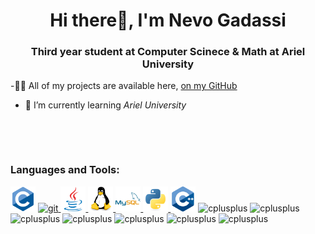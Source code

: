 <h1 align="center">Hi  there👋, I'm Nevo Gadassi</h1>
<h3 align="center">Third year student at Computer Scinece & Math at Ariel University</h3>

-👨‍💻 All of my projects are available here, [ on my GitHub](https://github.com/NevoGadassi)
- 🌱 I’m currently learning *Ariel University*

<p align="left"> <img src="https://komarev.com/ghpvc/?username=NevoGadassi&label=Profile%20views&color=0e75b6&style=flat" alt="" /> </p>
<p align="left"> <img src="https://komarev.com/ghpvc/?username=NevoGadassi&label=Visitors%20views&color=0e75b6&style=flat" alt="" /> </p>


<h3 align="left">Languages and Tools:</h3>
<p align="left"> 
 <a href="https://www.cprogramming.com/" target="_blank" rel="noreferrer"></a><img src="https://raw.githubusercontent.com/devicons/devicon/master/icons/c/c-original.svg" alt="c" width="40" height="40"/> </a> <a href="https://www.w3schools.com/cpp/" target="_blank" rel="noreferrer"></a> <a href="https://git-scm.com/" target="_blank" rel="noreferrer">
  <img src="https://www.vectorlogo.zone/logos/git-scm/git-scm-icon.svg" alt="git" width="40" height="40"/> </a> <a href="https://www.java.com" target="_blank" rel="noreferrer"> <img src="https://raw.githubusercontent.com/devicons/devicon/master/icons/java/java-original.svg" alt="java" width="40" height="40"/> </a> <a href="https://www.linux.org/" target="_blank" rel="noreferrer"> <img src="https://raw.githubusercontent.com/devicons/devicon/master/icons/linux/linux-original.svg" alt="linux" width="40" height="40"/> </a> <a href="https://www.mysql.com/" target="_blank" rel="noreferrer"> <img src="https://raw.githubusercontent.com/devicons/devicon/master/icons/mysql/mysql-original-wordmark.svg" alt="mysql" width="40" height="40"/> </a> <a href="https://www.python.org" target="_blank" rel="noreferrer"> <img src="https://raw.githubusercontent.com/devicons/devicon/master/icons/python/python-original.svg" alt="python" width="40" height="40"/> </a><a><a href="https://www.w3schools.com/cpp/" target="_blank" rel="noreferrer">  <img src="https://raw.githubusercontent.com/devicons/devicon/master/icons/cplusplus/cplusplus-original.svg" alt="cplusplus" width="40" height="40"/></a> <img src="https://audacia.co.uk/img/technologies/c-.svg" alt="cplusplus" width="40" height="40"/></a> <a> <img src="https://upload.wikimedia.org/wikipedia/commons/thumb/e/ee/.NET_Core_Logo.svg/1024px-.NET_Core_Logo.svg.png" alt="cplusplus" width="40" height="40"/></a>
  <a> <img src="https://upload.wikimedia.org/wikipedia/commons/thumb/2/29/Postgresql_elephant.svg/1200px-Postgresql_elephant.svg.png" alt="cplusplus" width="40" height="40"/></a> 
    <a> <img src="https://camo.githubusercontent.com/eca9f827ad2c3f25572de9071570713fc6af0fa60df0544eca788ac3bf979616/68747470733a2f2f63646e2e6a7364656c6976722e6e65742f67682f64657669636f6e732f64657669636f6e2f69636f6e732f696e74656c6c696a2f696e74656c6c696a2d6f726967696e616c2e737667" alt="cplusplus" width="40" height="40"/></a> 
      <a> <img src="https://camo.githubusercontent.com/ee06a4497e9f6a025eb7de5cefe6f485de4acbda2b5be90c50dfaac111a694f3/68747470733a2f2f63646e2e6a7364656c6976722e6e65742f67682f64657669636f6e732f64657669636f6e2f69636f6e732f7079636861726d2f7079636861726d2d6f726967696e616c2e737667" alt="cplusplus" width="40" height="40"/></a> 
        <a> <img src="https://camo.githubusercontent.com/25d07ba4220a3fcadb4af12394d157494ec298dec4ecd86321961427ea18c9e8/68747470733a2f2f63646e2e6a7364656c6976722e6e65742f67682f64657669636f6e732f64657669636f6e2f69636f6e732f7673636f64652f7673636f64652d6f726967696e616c2e737667" alt="cplusplus" width="40" height="40"/></a> 
          <a> <img src="https://camo.githubusercontent.com/02892e7637175bfa56960d344557629a61ae75f81c5adb268405fbedfedb813f/68747470733a2f2f63646e2e6a7364656c6976722e6e65742f67682f64657669636f6e732f64657669636f6e2f69636f6e732f76697375616c73747564696f2f76697375616c73747564696f2d706c61696e2e737667" alt="cplusplus" width="40" height="40"/></a> 
         
  </p>

<p><img align="left" src="https://github-readme-stats.vercel.app/api/top-langs?username=NevoGadassi&layout=compact&theme=dracula&langs_count=6" alt="" /></p>

<p>&nbsp;<img align="center" src="https://github-readme-stats.vercel.app/api?username=NevoGadassi&show_icons=true&locale=en&theme=dracula&langs_count=10" alt="" /></p>

